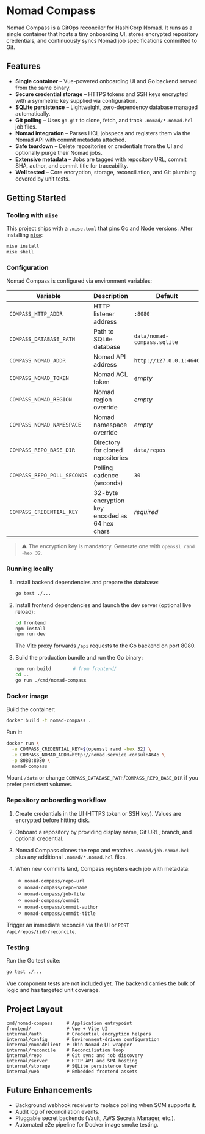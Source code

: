 # Nomad Compass

Nomad Compass is a GitOps reconciler for HashiCorp Nomad. It runs as a single container that hosts a tiny onboarding UI, stores encrypted repository credentials, and continuously syncs Nomad job specifications committed to Git.

## Features

- **Single container** – Vue-powered onboarding UI and Go backend served from the same binary.
- **Secure credential storage** – HTTPS tokens and SSH keys encrypted with a symmetric key supplied via configuration.
- **SQLite persistence** – Lightweight, zero-dependency database managed automatically.
- **Git polling** – Uses `go-git` to clone, fetch, and track `.nomad/*.nomad.hcl` job files.
- **Nomad integration** – Parses HCL jobspecs and registers them via the Nomad API with commit metadata attached.
- **Safe teardown** – Delete repositories or credentials from the UI and optionally purge their Nomad jobs.
- **Extensive metadata** – Jobs are tagged with repository URL, commit SHA, author, and commit title for traceability.
- **Well tested** – Core encryption, storage, reconciliation, and Git plumbing covered by unit tests.

## Getting Started

### Tooling with `mise`

This project ships with a `.mise.toml` that pins Go and Node versions. After installing [`mise`](https://mise.jdx.dev/):

```bash
mise install
mise shell
```

### Configuration

Nomad Compass is configured via environment variables:

| Variable | Description | Default |
| --- | --- | --- |
| `COMPASS_HTTP_ADDR` | HTTP listener address | `:8080` |
| `COMPASS_DATABASE_PATH` | Path to SQLite database | `data/nomad-compass.sqlite` |
| `COMPASS_NOMAD_ADDR` | Nomad API address | `http://127.0.0.1:4646` |
| `COMPASS_NOMAD_TOKEN` | Nomad ACL token | _empty_ |
| `COMPASS_NOMAD_REGION` | Nomad region override | _empty_ |
| `COMPASS_NOMAD_NAMESPACE` | Nomad namespace override | _empty_ |
| `COMPASS_REPO_BASE_DIR` | Directory for cloned repositories | `data/repos` |
| `COMPASS_REPO_POLL_SECONDS` | Polling cadence (seconds) | `30` |
| `COMPASS_CREDENTIAL_KEY` | 32-byte encryption key encoded as 64 hex chars | _required_ |

> ⚠️ The encryption key is mandatory. Generate one with `openssl rand -hex 32`.

### Running locally

1. Install backend dependencies and prepare the database:

    ```bash
    go test ./...
    ```

2. Install frontend dependencies and launch the dev server (optional live reload):

    ```bash
    cd frontend
    npm install
    npm run dev
    ```

   The Vite proxy forwards `/api` requests to the Go backend on port 8080.

3. Build the production bundle and run the Go binary:

    ```bash
    npm run build        # from frontend/
    cd ..
    go run ./cmd/nomad-compass
    ```

### Docker image

Build the container:

```bash
docker build -t nomad-compass .
```

Run it:

```bash
docker run \
  -e COMPASS_CREDENTIAL_KEY=$(openssl rand -hex 32) \
  -e COMPASS_NOMAD_ADDR=http://nomad.service.consul:4646 \
  -p 8080:8080 \
  nomad-compass
```

Mount `/data` or change `COMPASS_DATABASE_PATH`/`COMPASS_REPO_BASE_DIR` if you prefer persistent volumes.

### Repository onboarding workflow

1. Create credentials in the UI (HTTPS token or SSH key). Values are encrypted before hitting disk.
2. Onboard a repository by providing display name, Git URL, branch, and optional credential.
3. Nomad Compass clones the repo and watches `.nomad/job.nomad.hcl` plus any additional `.nomad/*.nomad.hcl` files.
4. When new commits land, Compass registers each job with metadata:

   - `nomad-compass/repo-url`
   - `nomad-compass/repo-name`
   - `nomad-compass/job-file`
   - `nomad-compass/commit`
   - `nomad-compass/commit-author`
   - `nomad-compass/commit-title`

Trigger an immediate reconcile via the UI or `POST /api/repos/{id}/reconcile`.

### Testing

Run the Go test suite:

```bash
go test ./...
```

Vue component tests are not included yet. The backend carries the bulk of logic and has targeted unit coverage.

## Project Layout

```
cmd/nomad-compass     # Application entrypoint
frontend/             # Vue + Vite UI
internal/auth         # Credential encryption helpers
internal/config       # Environment-driven configuration
internal/nomadclient  # Thin Nomad API wrapper
internal/reconcile    # Reconciliation loop
internal/repo         # Git sync and job discovery
internal/server       # HTTP API and SPA hosting
internal/storage      # SQLite persistence layer
internal/web          # Embedded frontend assets
```

## Future Enhancements

- Background webhook receiver to replace polling when SCM supports it.
- Audit log of reconciliation events.
- Pluggable secret backends (Vault, AWS Secrets Manager, etc.).
- Automated e2e pipeline for Docker image smoke testing.
